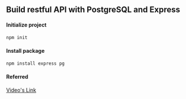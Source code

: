 ## Build restful API with PostgreSQL and Express

#### Initialize project
```bash
npm init
```

#### Install package
```bash
npm install express pg
```

#### Referred
[Video's Link](https://www.youtube.com/watch?v=_Mun4eOOf2Q)


